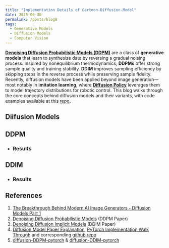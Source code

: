 ```yaml
---
title: "Implementation Details of Cartoon-Diffusion-Model"
date: 2025-06-30
permalink: /posts/blog8
tags:
  - Generative Models
  - Diffusion Models
  - Computer Vision
---
```

[**Denoising Diffusion Probabilistic Models (DDPM)**](https://arxiv.org/pdf/2006.11239) are a class of **generative models** that learn to synthesize data by reversing a gradual noising process. Inspired by nonequilibrium thermodynamics, **DDPMs** offer strong sample quality and training stability. **DDIM** improves sampling efficiency by skipping steps in the reverse process while preserving sample fidelity. Recently, diffusion models have been applied beyond image generation—most notably in **imitation learning**, where [**Diffusion Policy**](https://www.roboticsproceedings.org/rss19/p026.pdf) leverages them to model trajectory distributions for robotic control. This blog walks through the core concepts behind diffusion models and their variants, with code examples available at this [repo](https://github.com/lihanlian/cartoon-diffusion-model).


## Diifusion Models

## DDPM

- ### Results

## DDIM

- ### Results

## References
 1. <i class="fab fa-youtube"></i> [The Breakthrough Behind Modern AI Image Generators - Diffusion Models Part 1](https://www.youtube.com/watch?v=1pgiu--4W3I&t=1s) 
 2. <i class="fa-solid fa-book-open"></i> [Denoising Diffusion Probabilistic Models](https://arxiv.org/pdf/2006.11239) (DDPM Paper) 
 3. <i class="fa-solid fa-book-open"></i> [Denoising Diffusion Implicit Models](https://arxiv.org/abs/2010.02502) (DDIM Paper) 
 4. <i class="fab fa-youtube"></i> [Diffusion Model Paper Explanation](https://www.youtube.com/watch?v=HoKDTa5jHvg), [PyTorch Implementation Walk Through](https://www.youtube.com/watch?v=TBCRlnwJtZU&t=874s) and corresponding <i class="fa-brands fa-github"></i> [github repo](https://github.com/dome272/Diffusion-Models-pytorch)
 5. <i class="fa-brands fa-github"></i> [diffusion-DDPM-pytorch](https://github.com/Alokia/diffusion-DDPM-pytorch) & [diffusion-DDIM-pytorch](https://github.com/Alokia/diffusion-DDIM-pytorch)
